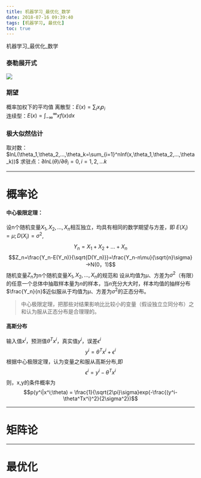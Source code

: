 ```yaml
---
title: 机器学习_最优化_数学
date: 2018-07-16 09:39:40
tags: [机器学习, 最优化]
toc: true
---
```


机器学习_最优化_数学

<!--more-->
### 泰勒展开式
![](http://p3qhnc0eg.bkt.clouddn.com/blog/img/taylor1.png)

### 期望
概率加权下的平均值
离散型：$E(x)=\sum_ix_ip_i$<br>
连续型：$E(x)=\int_{-\infty}^{\infty}xf(x)dx$

### 极大似然估计
取对数：$lnL(\theta_1,\theta_2,...,\theta_k=\sum_{i=1}^nlnf(x,\theta_1,\theta_2,...,\theta_k))$
求驻点：$\partial{lnL(\theta)}/\partial{\theta_i}=0,i=1,2,...k$

---
# 概率论
#### 中心极限定理：
设n个随机变量$X_1,X_2,...,X_n$相互独立，均具有相同的数学期望与方差，即
$E(X_i)=\mu;D(X_i)=\sigma^2$,
$$Y_n=X_1+X_2+...+X_n$$
$$Z_n=\frac{Y_n-E(Y_n)}{\sqrt{D(Y_n)}}=\frac{Y_n-n\mu}{\sqrt{n}\sigma}→N(0，1)$$
随机变量$Z_n$为n个随机变量$X_1,X_2,...,X_n$的规范和
设从均值为$\mu$、方差为$\sigma^2$（有限）的任意一个总体中抽取样本量为$n$的样本，当$n$充分⼤大时，样本均值的抽样分布$\frac{Y_n}{n}$近似服从于均值为$\mu$、方差为$\sigma^2$的正态分布。
>中心极限定理，把那些对结果影响⽐比较小的变量（假设独⽴立同分布）之和认为服从正态分布是合理理的。

#### 高斯分布
输入值$x^i$，预测值$\theta^Tx^i$，真实值$y^i$，误差$\epsilon^{i}$
$$y^i=\theta^Tx^i+\epsilon^{i}$$
根据中心极限定理，认为变量之和服从高斯分布,即
$$\epsilon^{i} = y^i-\theta^Tx^i$$
则，x,y的条件概率为
$$p(y^i|x^i;\theta) = \frac{1}{\sqrt{2\pi}\sigma}exp(-\frac{(y^i-\theta^Tx^i)^2}{2\sigma^2})$$

---
# 矩阵论

---
# 最优化

